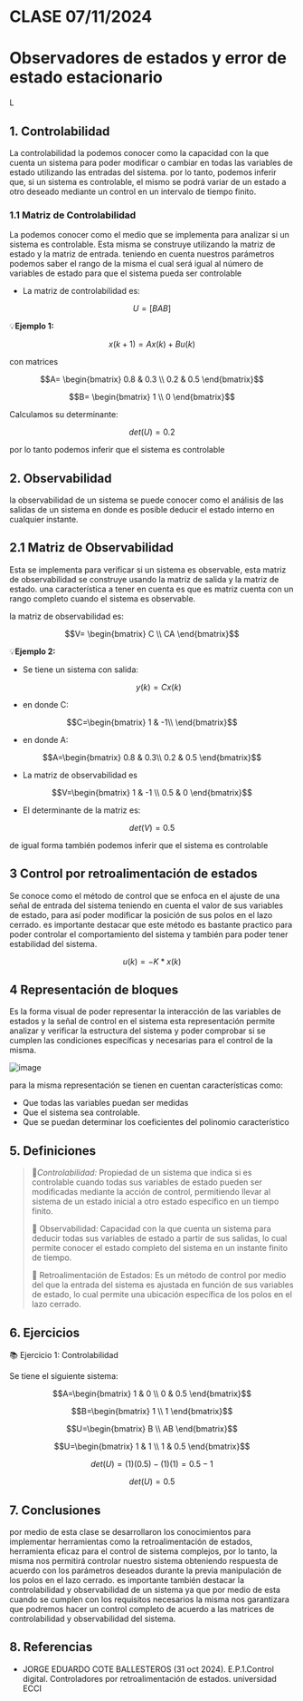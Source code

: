 # CLASE 07/11/2024
# Observadores de estados y error de estado estacionario  

L

## 1. Controlabilidad
La controlabilidad la podemos conocer como la capacidad con la que cuenta un sistema para poder modificar o cambiar en todas las variables de estado utilizando las entradas del sistema. 
por lo tanto, podemos inferir que, si un sistema es controlable, el mismo se podrá variar de un estado a otro deseado mediante un control en un intervalo de tiempo finito.


### 1.1 Matriz de Controlabilidad
La podemos conocer como el medio que se implementa para analizar si un sistema es controlable. Esta misma se construye utilizando la matriz de estado y la matriz de entrada. 
teniendo en cuenta nuestros parámetros podemos saber el rango de la misma el cual será igual al número de variables de estado para que el sistema pueda ser controlable

* La matriz de controlabilidad es:

 $$U=\left[ B AB \right]$$

 💡**Ejemplo 1:**
  
  $$x\left( k+1 \right)= Ax\left( k \right)+Bu\left( k \right)$$

con matrices

$$A= \begin{bmatrix} 
   0.8 & 0.3 \\ 
   0.2 & 0.5 
\end{bmatrix}$$

$$B= \begin{bmatrix} 
   1  \\ 
   0
\end{bmatrix}$$

Calculamos su determinante:

$$det(U)=0.2$$ 

por lo tanto podemos inferir que el sistema es controlable

## 2. Observabilidad 
la observabilidad de un sistema se puede conocer como el análisis de las salidas de un sistema en donde es posible deducir el estado interno en cualquier instante.

## 2.1 Matriz de Observabilidad
Esta se implementa para verificar si un sistema es observable, esta matriz de observabilidad se construye usando la matriz de salida y la matriz de estado.
una característica a tener en cuenta es que es matriz cuenta con un rango completo cuando el sistema es observable.

la matriz de observabilidad es:

$$V= \begin{bmatrix}
   C \\ 
   CA  
\end{bmatrix}$$

💡**Ejemplo 2:**
* Se tiene un sistema con salida:
  
  $$y\left( k \right)= Cx\left( k \right)$$

* en donde C:
  
$$C=\begin{bmatrix}
   1 & -1\\  
\end{bmatrix}$$

* en donde A:

$$A=\begin{bmatrix}
   0.8 & 0.3\\ 
   0.2 & 0.5
\end{bmatrix}$$

* La matriz de observabilidad es

$$V=\begin{bmatrix}
   1 & -1 \\ 
   0.5 & 0  
\end{bmatrix}$$

* El determinante de la matriz es:

$$det(V)=0.5$$

de igual forma también podemos inferir que el sistema es controlable

## 3 Control por retroalimentación de estados

Se conoce como el método de control que se enfoca en el ajuste de una señal de entrada del sistema teniendo en cuenta el valor de sus variables de estado, para así poder modificar la posición de sus polos en el lazo cerrado.
es importante destacar que este método es bastante practico para poder controlar el comportamiento del sistema y también para poder tener estabilidad del sistema.

$$u\left( k \right)=-K*x\left( k \right)$$

## 4 Representación de bloques
Es la forma visual de poder representar la interacción de las variables de estados y la señal de control en el sistema
esta representación permite analizar y verificar la estructura del sistema y poder comprobar si se cumplen las condiciones específicas y necesarias para el control de la misma.

![image](https://github.com/user-attachments/assets/f38e54df-2e47-4386-a17f-f6a723b1a693)

para la misma representación se tienen en cuentan características como:
* Que todas las variables puedan ser medidas
* Que el sistema sea controlable.
* Que se puedan determinar los coeficientes del polinomio característico
  

##  5. Definiciones
>🔑*Controlabilidad:* Propiedad de un sistema que indica si es controlable cuando todas sus variables de estado pueden ser modificadas mediante la acción de control, permitiendo llevar al sistema de un estado inicial a otro estado específico en un tiempo finito.
>
>🔑 Observabilidad: Capacidad con la que cuenta un sistema para deducir todas sus variables de estado a partir de sus salidas, lo cual permite conocer el estado completo del sistema en un instante finito de tiempo.
>
>🔑 Retroalimentación de Estados: Es un método de control por medio del que la entrada del sistema es ajustada en función de sus variables de estado, lo cual permite una ubicación específica de los polos en el lazo cerrado.
>
## 6. Ejercicios

📚 Ejercicio 1: Controlabilidad

   Se tiene el siguiente sistema:
   
$$A=\begin{bmatrix} 
   1 & 0 \\ 
   0 & 0.5 
\end{bmatrix}$$

$$B=\begin{bmatrix} 
   1  \\ 
   1 
\end{bmatrix}$$    

$$U=\begin{bmatrix} 
   B  \\ 
   AB  
\end{bmatrix}$$

$$U=\begin{bmatrix} 
   1 & 1 \\ 
   1 & 0.5 
\end{bmatrix}$$

$$det(U)=(1)(0.5)-(1)(1)=0.5-1$$

$$det(U)=0.5$$


## 7. Conclusiones
por medio de esta clase se desarrollaron los conocimientos para implementar herramientas como la retroalimentación de estados, herramienta eficaz para el control de sistema complejos, por lo tanto, la misma nos permitirá controlar nuestro sistema obteniendo respuesta de acuerdo con los parámetros deseados durante la previa manipulación de los polos en el lazo cerrado.
es importante también destacar la controlabilidad y observabilidad de un sistema ya que por medio de esta cuando se cumplen con los requisitos necesarios la misma nos garantizara que podremos hacer un control completo de acuerdo a las matrices de controlabilidad y observabilidad del sistema.
## 8. Referencias
* JORGE EDUARDO COTE BALLESTEROS (31 oct 2024). E.P.1.Control digital. Controladores por 
retroalimentación de estados. universidad ECCI

